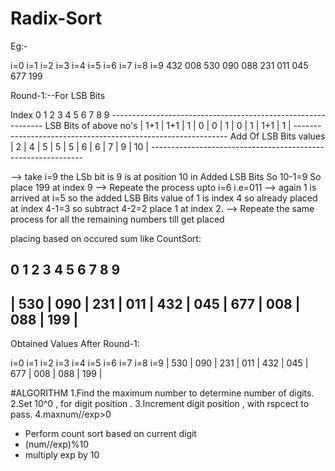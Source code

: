 # Radix-Sort

Eg:-

i=0 i=1 i=2 i=3 i=4 i=5 i=6 i=7 i=8 i=9
432 008 530 090 088 231 011 045 677 199

Round-1:--For LSB Bits
  

  Index                            0     1    2      3     4     5     6     7     8     9
                                   -------------------------------------------------------------
LSB Bits of above no's             | 1+1 | 1+1 |  1  |  0  |  0  |  1  |  0  |  1  | 1+1 |  1  | 
                                   -------------------------------------------------------------
 Add Of LSB Bits values            |  2  |  4  |  5  |  5  |  5  |  6  |  6  |  7  |  9  | 10  | 
                                   -------------------------------------------------------------


--> take i=9 the LSb bit is 9 is at position 10 in Added LSB Bits So 10-1=9 So place 199 at index 9
--> Repeate the process upto i=6 i.e=011
--> again 1 is arrived at i=5 so the added LSB Bits value of 1 is index 4  so already placed at index 4-1=3 so subtract 4-2=2 place 1 at index 2.
--> Repeate the same process for all the remaining numbers till get placed
 
placing based on occured sum like CountSort: 

0     1      2     3     4     5     6     7     8     9
-------------------------------------------------------------
| 530 | 090 | 231 | 011 | 432 | 045 | 677 | 008 | 088 | 199 |
-------------------------------------------------------------

Obtained Values After Round-1:

  i=0  i=1    i=2   i=3   i=4   i=5   i=6   i=7   i=8   i=9
| 530 | 090 | 231 | 011 | 432 | 045 | 677 | 008 | 088 | 199 |







#ALGORITHM 
1.Find the maximum number to determine number of digits.
2.Set 10^0 , for digit position .
3.Increment digit position , with rspcect to pass.
4.maxnum//exp>0
  - Perform count sort based on current digit
  - (num//exp)%10
  - multiply exp by 10
